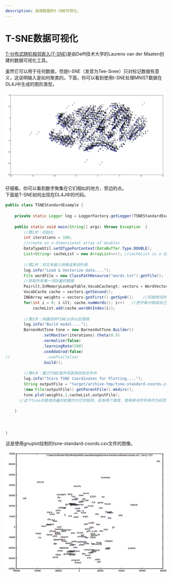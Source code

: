 ```yaml
---
description: 高维数据的t-SNE可视化。
---
```


# T-SNE数据可视化

[T-分布式随机相邻嵌入\(T-SNE\)](https://en.wikipedia.org/wiki/T-distributed_stochastic_neighbor_embedding)是由Delft技术大学的Laurens van der Maaten创建的数据可视化工具。

虽然它可以用于任何数据，但是t-SNE（发音为Tee-Snee）只对标记数据有意义，这说明输入是如何聚类的。下面，你可以看到使用t-SNE处理MNIST数据在DL4J中生成的图形类型。

![](../.gitbook/assets/image%20%281%29.png)

仔细看，你可以看到数字聚集在它们相似的地方，旁边的点。  
下面是T-SNE如何出现在DL4J中的代码。

```java
public class TSNEStandardExample {

    private static Logger log = LoggerFactory.getLogger(TSNEStandardExample.class);

    public static void main(String[] args) throws Exception  {
        //第1步：初始化
        int iterations = 100;
        //create an n-dimensional array of doubles
        DataTypeUtil.setDTypeForContext(DataBuffer.Type.DOUBLE);
        List<String> cacheList = new ArrayList<>(); //cacheList is a dynamic array of strings used to hold all words

        //第2步：将文本输入转换成单词列表
        log.info("Load & Vectorize data....");
        File wordFile = new ClassPathResource("words.txt").getFile();   //打开文件
        //获取所有唯一词向量的数据
        Pair&lt;InMemoryLookupTable,VocabCache&gt; vectors = WordVectorSerializer.loadTxt(wordFile);
        VocabCache cache = vectors.getSecond();
        INDArray weights = vectors.getFirst().getSyn0();    //将独特词的权重分成自己的列表
        for(int i = 0; i &lt; cache.numWords(); i++)   //把字串分隔成自己的列表
            cacheList.add(cache.wordAtIndex(i));

        //第3步：构建双树TSNE以供以后使用
        log.info("Build model....");
        BarnesHutTsne tsne = new BarnesHutTsne.Builder()
                .setMaxIter(iterations).theta(0.5)
                .normalize(false)
                .learningRate(500)
                .useAdaGrad(false)
//                .usePca(false)
                .build();

        //第4步：建立TSNE值并将其保存到文件中
        log.info("Store TSNE Coordinates for Plotting....");
        String outputFile = "target/archive-tmp/tsne-standard-coords.csv";
        (new File(outputFile)).getParentFile().mkdirs();
        tsne.plot(weights,2,cacheList,outputFile);
      //这个tsne将使用向量的权重作为它的矩阵，具有两个维度，使用单词字符串作为标签，并将其写入在前一行创建的outputFile

    }



}
```

![](data:image/gif;base64,R0lGODlhAQABAPABAP///wAAACH5BAEKAAAALAAAAAABAAEAAAICRAEAOw==)​这是使用gnuplot绘制的tsne-standard-coords.csv文件的图像。

![Tsne data plot](../.gitbook/assets/tsne_output%20%284%29%20%284%29.png)

